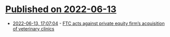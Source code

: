 # [Published on 2022-06-13](index.md)

* [2022-06-13, 17:07:04](https://news.ycombinator.com/item?id=31728350) - [FTC acts against private equity firm’s acquisition of veterinary clinics](https://www.ftc.gov/news-events/news/press-releases/2022/06/ftc-acts-protect-pet-owners-private-equity-firms-anticompetitive-acquisition-veterinary-services)

